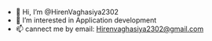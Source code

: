 - 👋 Hi, I’m @HirenVaghasiya2302
- 👀 I’m interested in Application development
- 📫 cannect me by email: Hirenvaghasiya2302@gmail.com

<!---
HirenVaghasiya2302/HirenVaghasiya2302 is a ✨ special ✨ repository because its `README.md` (this file) appears on your GitHub profile.
You can click the Preview link to take a look at your changes.
--->

